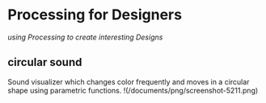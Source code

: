 # Processing for Designers 
  _using Processing to create interesting Designs_

## circular sound

Sound visualizer which changes color frequently and moves in a circular shape using parametric functions.
!(/documents/png/screenshot-5211.png)


